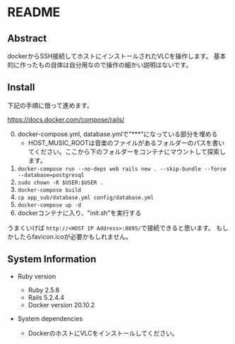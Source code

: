 # README

## Abstract
dockerからSSH接続してホストにインストールされたVLCを操作します。
基本的に作ったもの自体は自分用なので操作の細かい説明はないです。

## Install
下記の手順に倣って進めます。

https://docs.docker.com/compose/rails/

0. docker-compose.yml, database.ymlで"***"になっている部分を埋める
    * HOST_MUSIC_ROOTは音楽のファイルがあるフォルダーのパスを書いてください。ここから下のフォルダーをコンテナにマウントして探索します。
0. ```docker-compose run --no-deps web rails new . --skip-bundle --force --database=postgresql```
0. ```sudo chown -R $USER:$USER .```
0. ```docker-compose build```
0. ```cp app_sub/database.yml config/database.yml```
0. ```docker-compose up -d```
0. dockerコンテナに入り、"init.sh"を実行する

うまくいけば ```http://<HOST IP Address>:8895/```で接続できると思います。
もしかしたらfavicon.icoが必要かもしれません。

## System Information

* Ruby version
    + Ruby 2.5.8
    + Rails 5.2.4.4
    + Docker version 20.10.2

* System dependencies
    + DockerのホストにVLCをインストールしてください。
